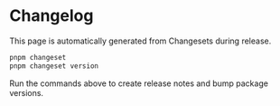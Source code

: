 # Changelog

This page is automatically generated from Changesets during release.

```bash
pnpm changeset
pnpm changeset version
```

Run the commands above to create release notes and bump package versions.

